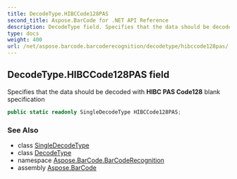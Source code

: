```yaml
---
title: DecodeType.HIBCCode128PAS
second_title: Aspose.BarCode for .NET API Reference
description: DecodeType field. Specifies that the data should be decoded with HIBC PAS Code128 blank specification
type: docs
weight: 400
url: /net/aspose.barcode.barcoderecognition/decodetype/hibccode128pas/
---
```

## DecodeType.HIBCCode128PAS field

Specifies that the data should be decoded with **HIBC PAS Code128** blank specification

```csharp
public static readonly SingleDecodeType HIBCCode128PAS;
```

### See Also

* class [SingleDecodeType](../../singledecodetype/)
* class [DecodeType](../)
* namespace [Aspose.BarCode.BarCodeRecognition](../../decodetype/)
* assembly [Aspose.BarCode](../../../)



